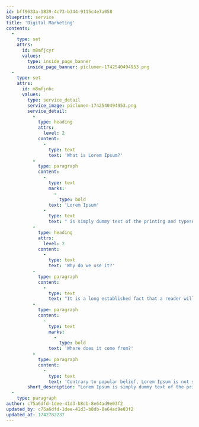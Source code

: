 ```yaml
---
id: bff9633a-1839-4c73-b344-9115c4e7a058
blueprint: service
title: 'Digital Marketing'
contents:
  -
    type: set
    attrs:
      id: m8mfjcyr
      values:
        type: inside_page_banner
        inside_page_banner: piclumen-1742540494953.png
  -
    type: set
    attrs:
      id: m8mfjnbc
      values:
        type: service_detail
        service_image: piclumen-1742540494953.png
        service_detail:
          -
            type: heading
            attrs:
              level: 2
            content:
              -
                type: text
                text: 'What is Lorem Ipsum?'
          -
            type: paragraph
            content:
              -
                type: text
                marks:
                  -
                    type: bold
                text: 'Lorem Ipsum'
              -
                type: text
                text: " is simply dummy text of the printing and typesetting industry. Lorem Ipsum has been the industry's standard dummy text ever since the 1500s, when an unknown printer took a galley of type and scrambled it to make a type specimen book. It has survived not only five centuries, but also the leap into electronic typesetting, remaining essentially unchanged. It was popularised in the 1960s with the release of Letraset sheets containing Lorem Ipsum passages, and more recently with desktop publishing software like Aldus PageMaker including versions of Lorem Ipsum."
          -
            type: heading
            attrs:
              level: 2
            content:
              -
                type: text
                text: 'Why do we use it?'
          -
            type: paragraph
            content:
              -
                type: text
                text: "It is a long established fact that a reader will be distracted by the readable content of a page when looking at its layout. The point of using Lorem Ipsum is that it has a more-or-less normal distribution of letters, as opposed to using 'Content here, content here', making it look like readable English. Many desktop publishing packages and web page editors now use Lorem Ipsum as their default model text, and a search for 'lorem ipsum' will uncover many web sites still in their infancy. Various versions have evolved over the years, sometimes by accident, sometimes on purpose (injected humour and the like)."
          -
            type: paragraph
            content:
              -
                type: text
                marks:
                  -
                    type: bold
                text: 'Where does it come from?'
          -
            type: paragraph
            content:
              -
                type: text
                text: 'Contrary to popular belief, Lorem Ipsum is not simply random text. It has roots in a piece of classical Latin literature from 45 BC, making it over 2000 years old. Richard McClintock, a Latin professor at Hampden-Sydney College in Virginia, looked up one of the more obscure Latin words, consectetur, from a Lorem Ipsum passage, and going through the cites of the word in classical literature, discovered the undoubtable source. Lorem Ipsum comes from sections 1.10.32 and 1.10.33 of "de Finibus Bonorum et Malorum" (The Extremes of Good and Evil) by Cicero, written in 45 BC. This book is a treatise on the theory of ethics, very popular during the Renaissance. The first line of Lorem Ipsum, "Lorem ipsum dolor sit amet..", comes from a line in section 1.10.32.'
        short_description: "Lorem Ipsum is simply dummy text of the printing and typesetting industry. Lorem Ipsum has been the industry's standard dummy text ever since the 1500s,"
  -
    type: paragraph
author: c75a6dfd-1dee-41d3-b8db-8e64ad9e03f2
updated_by: c75a6dfd-1dee-41d3-b8db-8e64ad9e03f2
updated_at: 1742782237
---
```

